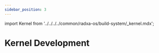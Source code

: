 ```yaml
---
sidebar_position: 3
---
```


import Kernel from '../../../../common/radxa-os/build-system/\_kernel.mdx';

# Kernel Development

<Kernel  git_url="https://github.com/radxa-pkg/linux-qcom.git" />
